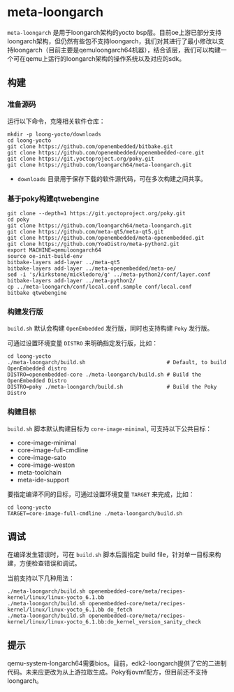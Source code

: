 # meta-loongarch

`meta-loongarch` 是用于loongarch架构的yocto bsp层。目前oe上游已部分支持loongarch架构，但仍然有些包不支持loongarch，我们对其进行了最小修改以支持loongarch（目前主要是qemuloongarch64机器），结合该层，我们可以构建一个可在qemu上运行的loongarch架构的操作系统以及对应的sdk。

## 构建

### 准备源码

运行以下命令，克隆相关软件仓库：

```
mkdir -p loong-yocto/downloads
cd loong-yocto
git clone https://github.com/openembedded/bitbake.git
git clone https://github.com/openembedded/openembedded-core.git
git clone https://git.yoctoproject.org/poky.git
git clone https://github.com/loongarch64/meta-loongarch.git
```

- `downloads` 目录用于保存下载的软件源代码，可在多次构建之间共享。
### 基于poky构建qtwebengine
```
git clone --depth=1 https://git.yoctoproject.org/poky.git
cd poky
git clone https://github.com/loongarch64/meta-loongarch.git
git clone https://github.com/meta-qt5/meta-qt5.git
git clone https://github.com/openembedded/meta-openembedded.git
git clone https://github.com/YoeDistro/meta-python2.git
export MACHINE=qemuloongarch64
source oe-init-build-env
bitbake-layers add-layer ../meta-qt5
bitbake-layers add-layer ../meta-openembedded/meta-oe/
sed -i 's/kirkstone/mickledore/g' ../meta-python2/conf/layer.conf
bitbake-layers add-layer ../meta-python2/
cp ../meta-loongarch/conf/local.conf.sample conf/local.conf
bitbake qtwebengine
```

### 构建发行版

`build.sh` 默认会构建 `OpenEmbedded` 发行版，同时也支持构建 `Poky` 发行版。

可通过设置环境变量 `DISTRO` 来明确指定发行版，比如：

```
cd loong-yocto
./meta-loongarch/build.sh                          # Default, to build OpenEmbedded distro
DISTRO=openembedded-core ./meta-loongarch/build.sh # Build the OpenEmbedded Distro
DISTRO=poky ./meta-loongarch/build.sh              # Build the Poky Distro
```

### 构建目标

`build.sh` 脚本默认构建目标为 `core-image-minimal`, 可支持以下公共目标：

- core-image-minimal
- core-image-full-cmdline
- core-image-sato
- core-image-weston
- meta-toolchain
- meta-ide-support

要指定编译不同的目标，可通过设置环境变量 `TARGET` 来完成，比如：

```
cd loong-yocto
TARGET=core-image-full-cmdline ./meta-loongarch/build.sh
```

## 调试

在编译发生错误时，可在 `build.sh` 脚本后面指定 build file，针对单一目标来构建，方便检查错误和调试。

当前支持以下几种用法：

```
./meta-loongarch/build.sh openembedded-core/meta/recipes-kernel/linux/linux-yocto_6.1.bb
./meta-loongarch/build.sh openembedded-core/meta/recipes-kernel/linux/linux-yocto_6.1.bb do_fetch
./meta-loongarch/build.sh openembedded-core/meta/recipes-kernel/linux/linux-yocto_6.1.bb:do_kernel_version_sanity_check
```

## 提示

qemu-system-longarch64需要bios。目前，edk2-loongarch提供了它的二进制代码。未来应更改为从上游拉取生成。Poky有ovmf配方，但目前还不支持loongarch。
